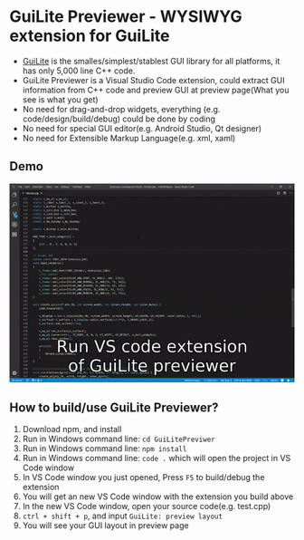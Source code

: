# GuiLite Previewer - WYSIWYG extension for GuiLite 
- [GuiLite](https://github.com/idea4good/GuiLite) is the smalles/simplest/stablest GUI library for all platforms, it has only 5,000 line C++ code.
- GuiLite Previewer is a Visual Studio Code extension, could extract GUI information from C++ code and preview GUI at preview page(What you see is what you get)
- No need for drag-and-drop widgets, everything (e.g. code/design/build/debug) could be done by coding
- No need for special GUI editor(e.g. Android Studio, Qt designer)
- No need for Extensible Markup Language(e.g. xml, xaml)

## Demo
![demo](demo.gif)

## How to build/use GuiLite Previewer?
1. Download npm, and install
2. Run in Windows command line: `cd GuiLitePreviwer`
3. Run in Windows command line: `npm install` 
4. Run in Windows command line: `code .` which will open the project in VS Code window
5. In VS Code window you just opened, Press `F5` to build/debug the extension
6. You will get an new VS Code window with the extension you build above
7. In the new VS Code window, open your source code(e.g. test.cpp)
8. `ctrl + shift + p`, and input `GuiLite: preview layout`
9. You will see your GUI layout in preview page
